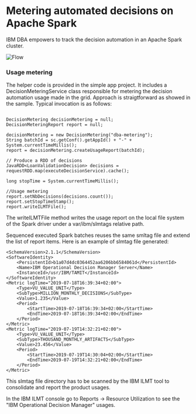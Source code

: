 # Metering automated decisions on Apache Spark

IBM DBA empowers to track the decision automation in an Apache Spark cluster.

![Flow](docs/images/decision_automation_in_map_reduce.png "Architecture")

### Usage metering
The helper code is provided in the simple app project. It includes a DecisionMeteringService class responsible for metering the decision automation usage made in the grid.
Approach is straigtforward as showed in the sample. Typical invocation is as follows:
```console

DecisionMetering decisionMetering = null;
DecisionMeteringReport report = null;

decisionMetering = new DecisionMetering("dba-metering");
String batchId = sc.getConf().getAppId() + "-" + System.currentTimeMillis();
report = decisionMetering.createUsageReport(batchId);
		
// Produce a RDD of decisions
JavaRDD<LoanValidationDecision> decisions = requestRDD.map(executeDecisionService).cache();

long stopTime = System.currentTimeMillis();

//Usage metering
report.setNbDecisions(decisions.count());
report.setStopTimeStamp();
report.writeILMTFile();
```
The writeILMTFile method writes the usage report on the local file system of the Spark driver under a var/ibm/slmtags relative path. 

Sequenced executed Spark batches reuses the same smltag file and extend the list of report items. Here is an example of slmtag file generated:

```console
<SchemaVersion>2.1.1</SchemaVersion>
<SoftwareIdentity>
	<PersistentId>b1a07d4dc0364452aa6206bb6584061d</PersistentId>
	<Name>IBM Operational Decision Manager Server</Name>
	<InstanceId>/usr/IBM/TAMIT</InstanceId>
</SoftwareIdentity>
<Metric logTime="2019-07-18T16:39:34+02:00">
	<Type>VU_VALUE_UNIT</Type>
	<SubType>MILLION_MONTHLY_DECISIONS</SubType>
	<Value>1.235</Value>
	<Period>
		<StartTime>2019-07-18T16:39:34+02:00</StartTime>
		<EndTime>2019-07-18T16:39:34+02:00</EndTime>
	</Period>
</Metric>
<Metric logTime="2019-07-19T14:32:21+02:00">
	<Type>VU_VALUE_UNIT</Type>
	<SubType>THOUSAND_MONTHLY_ARTIFACTS</SubType>
	<Value>23.456</Value>
	<Period>
		<StartTime>2019-07-19T14:30:04+02:00</StartTime>
		<EndTime>2019-07-19T14:32:21+02:00</EndTime>
	</Period>
</Metric>
```
This slmtag file directory has to be scanned by the IBM ILMT tool to consolidate and report the product usages.

In the IBM ILMT console go to Reports -> Resource Utilization to see the "IBM Operational Decision Manager" usages.
